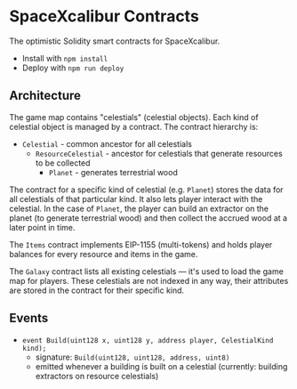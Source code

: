 # SpaceXcalibur Contracts

The optimistic Solidity smart contracts for SpaceXcalibur. 

- Install with `npm install`
- Deploy with `npm run deploy`

## Architecture

The game map contains "celestials" (celestial objects). Each kind of celestial object is managed
by a contract. The contract hierarchy is:

- `Celestial` - common ancestor for all celestials
  - `ResourceCelestial` - ancestor for celestials that generate resources to be collected
    - `Planet` - generates terrestrial wood

The contract for a specific kind of celestial (e.g. `Planet`) stores the data for all celestials
of that particular kind. It also lets player interact with the celestial. In the case of `Planet`,
the player can build an extractor on the planet (to generate terrestrial wood) and then collect
the accrued wood at a later point in time.

The `Items` contract implements EIP-1155 (multi-tokens) and holds player balances for every resource
and items in the game.

The `Galaxy` contract lists all existing celestials — it's used to load the game map for players.
These celestials are not indexed in any way, their attributes are stored in the contract for
their specific kind.

## Events

- `event Build(uint128 x, uint128 y, address player, CelestialKind kind);`
  - signature: `Build(uint128, uint128, address, uint8)` 
  - emitted whenever a building is built on a celestial (currently: building extractors on resource celestials)
